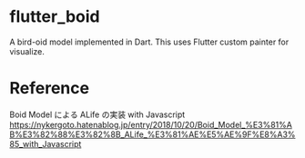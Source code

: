 # flutter_boid

A bird-oid model implemented in Dart.
This uses Flutter custom painter for visualize.

# Reference

Boid Model による ALife の実装 with Javascript
https://nykergoto.hatenablog.jp/entry/2018/10/20/Boid_Model_%E3%81%AB%E3%82%88%E3%82%8B_ALife_%E3%81%AE%E5%AE%9F%E8%A3%85_with_Javascript
